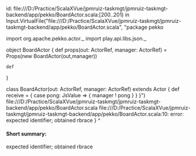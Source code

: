 id: file:///D:/Practice/ScalaXVue/jpmruiz-taskmgt/jpmruiz-taskmgt-backend/app/pekko/BoardActor.scala:[200..201) in Input.VirtualFile("file:///D:/Practice/ScalaXVue/jpmruiz-taskmgt/jpmruiz-taskmgt-backend/app/pekko/BoardActor.scala", "package pekko

import org.apache.pekko.actor._
import play.api.libs.json._

object BoardActor {
    def props(out: ActorRef, manager: ActorRef) = Props(new BoardActor(out,manager))

    def 
}

class BoardActor(out: ActorRef, manager: ActorRef) extends Actor {
    def receive = {
        case pong: JsValue => {
            manager ! pong
        }
    }
}")
file:///D:/Practice/ScalaXVue/jpmruiz-taskmgt/jpmruiz-taskmgt-backend/app/pekko/BoardActor.scala
file:///D:/Practice/ScalaXVue/jpmruiz-taskmgt/jpmruiz-taskmgt-backend/app/pekko/BoardActor.scala:10: error: expected identifier; obtained rbrace
}
^
#### Short summary: 

expected identifier; obtained rbrace